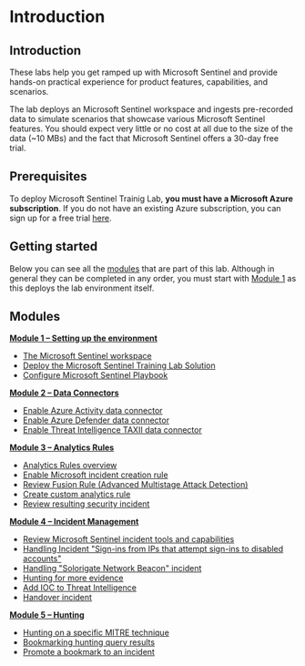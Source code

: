# Introduction

## Introduction

These labs help you get ramped up with Microsoft Sentinel and provide hands-on practical experience for product features, capabilities, and scenarios.

The lab deploys an Microsoft Sentinel workspace and ingests pre-recorded data to simulate scenarios that showcase various Microsoft Sentinel features. You should expect very little or no cost at all due to the size of the data (\~10 MBs) and the fact that Microsoft Sentinel offers a 30-day free trial.

## Prerequisites

To deploy Microsoft Sentinel Trainig Lab, **you must have a Microsoft Azure subscription**. If you do not have an existing Azure subscription, you can sign up for a free trial [here](https://azure.microsoft.com/free/).

## Getting started

Below you can see all the [modules](./#Modules) that are part of this lab. Although in general they can be completed in any order, you must start with [Module 1](Modules/Module-1-Setting-up-the-environment.md) as this deploys the lab environment itself.

## Modules

[**Module 1 – Setting up the environment**](Modules/Module-1-Setting-up-the-environment.md)

* [The Microsoft Sentinel workspace](Modules/Module-1-Setting-up-the-environment.md#exercise-1-the-azure-sentinel-workspace)
* [Deploy the Microsoft Sentinel Training Lab Solution](Modules/Module-1-Setting-up-the-environment.md#exercise-2-deploy-the-azure-sentinel-training-lab-solution)
* [Configure Microsoft Sentinel Playbook](Modules/Module-1-Setting-up-the-environment.md#exercise-3-configure-azure-sentinel-playbook)

[**Module 2 – Data Connectors**](Modules/Module-2-Data-Connectors.md)

* [Enable Azure Activity data connector](Modules/Module-2-Data-Connectors.md#exercise-1-enable-azure-activity-data-connector)
* [Enable Azure Defender data connector](Modules/Module-2-Data-Connectors.md#exercise-2-enable-azure-defender-data-connector)
* [Enable Threat Intelligence TAXII data connector](Modules/Module-2-Data-Connectors.md#exercise-3-enable-threat-intelligence-taxii-data-connector)

[**Module 3 – Analytics Rules**](Modules/Module-3-Analytics-Rules.md)

* [Analytics Rules overview](Modules/Module-3-Analytics-Rules.md#exercise-1-analytics-rules-overview)
* [Enable Microsoft incident creation rule](Modules/Module-3-Analytics-Rules.md#exercise-2-enable-microsoft-incident-creation-rule)
* [Review Fusion Rule (Advanced Multistage Attack Detection)](Modules/Module-3-Analytics-Rules.md#exercise-3-review-fusion-rule-advanced-multistage-attack-detection)
* [Create custom analytics rule](Modules/Module-3-Analytics-Rules.md#exercise-4-create-azure-sentinel-custom-analytics-rule)
* [Review resulting security incident](Modules/Module-3-Analytics-Rules.md#exercise-5-review-resulting-security-incident)

[**Module 4 – Incident Management**](Modules/Module-4-Incident-Management.md)

* [Review Microsoft Sentinel incident tools and capabilities](Modules/Module-4-Incident-Management.md#exercise-1-review-azure-sentinel-incident-tools-and-capabilities)
* [Handling Incident "Sign-ins from IPs that attempt sign-ins to disabled accounts"](Modules/Module-4-Incident-Management.md#exercise-2-handling-incident-sign-ins-from-ips-that-attempt-sign-ins-to-disabled-accounts)
* [Handling "Solorigate Network Beacon" incident](Modules/Module-4-Incident-Management.md#exercise-3-Handling-solorigate-network-beacon-incident)
* [Hunting for more evidence](Modules/Module-4-Incident-Management.md#exercise-4-Hunting-for-more-evidence)
* [Add IOC to Threat Intelligence](Modules/Module-4-Incident-Management.md#exercise-5-Add-IOC-to-Threat-Intelligence)
* [Handover incident](Modules/Module-4-Incident-Management.md#exercise-6-Handover-incident)

[**Module 5 – Hunting**](Modules/Module-5-Hunting.md)

* [Hunting on a specific MITRE technique](Modules/Module-5-Hunting.md#exercise-1-Hunting-on-a-specific-MITRE-technique)
* [Bookmarking hunting query results](Modules/Module-5-Hunting.md#exercise-2-Bookmarking-hunting-query-results)
* [Promote a bookmark to an incident](Modules/Module-5-Hunting.md#exercise-3-Promote-a-bookmark-to-an-incident)

<!-- 

[**Module 6 – Watchlists**](Modules/Module-6-Watchlists.md)

* [Create a Watchlist](Modules/Module-6-Watchlists.md#exercise-1-create-a-watchlist)
* [Whitelist IP addresses in the analytics rule](Modules/Module-6-Watchlists.md#exercise-2-whitelist-ip-addresses-in-the-analytics-rule)

[**Module 7 - Threat Intelligence**](Modules/Module-7-Threat-Intelligence.md)

* [Threat Intelligence data connectors](Modules/Module-7-Threat-Intelligence.md#exercise-1-threat-intelligence-data-connectors)
* [Explore the Threat Intelligence menu](Modules/Module-7-Threat-Intelligence.md#exercise-2-explore-the-threat-intelligence-menu)
* [Analytics Rules based on Threat Intelligence data](Modules/Module-7-Threat-Intelligence.md#exercise-3-analytics-rules-based-on-threat-intelligence-data)
* [Threat Intelligence Workbook](Modules/Module-7-Threat-Intelligence.md#exercise-5-threat-intelligence-workbook)

[**Module 8 - Microsoft Sentinel Content hub**](Modules/Module-8-Azure-Sentinel-Solutions.md)

* [Explore Microsoft Sentinel Content hub](Modules/Module-8-Azure-Sentinel-Solutions.md#exercise-1-explore-azure-sentinel-content-hub)
* [Deploy a new solution](Modules/Module-8-Azure-Sentinel-Solutions.md#exercise-2-deploy-a-new-solution)
* [Review and enable deployed artifacts](Modules/Module-8-Azure-Sentinel-Solutions.md#exercise-3-review-and-enable-deployed-artifacts) -->
